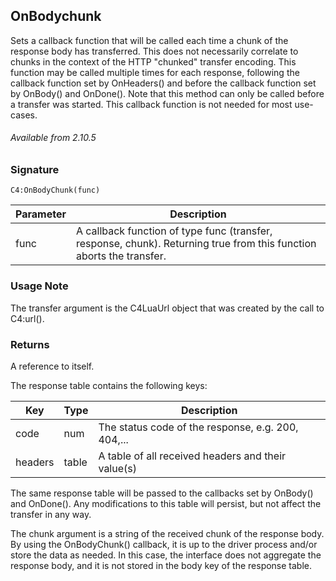 ## OnBodychunk

Sets a callback function that will be called each time a chunk of the response body has transferred.  This does not necessarily correlate to chunks in the context of the HTTP "chunked" transfer encoding. This function may be called multiple times for each response, following the callback function set by OnHeaders() and before the callback function set by OnBody() and OnDone(). Note that this method can only be called before a transfer was started. This callback function is not needed for most use-cases.

###### Available from 2.10.5


### Signature

`C4:OnBodyChunk(func)`


| Parameter | Description |
| --- | --- |
| func |  A callback function of type func (transfer, response, chunk). Returning true from this function aborts the transfer. |

### Usage Note 

The transfer argument is the C4LuaUrl object that was created by the call to C4:url().


### Returns

A reference to itself.

The response table contains the following keys:

| Key | Type | Description |
| --- | --- | --- |
| code | num | The status code of the response, e.g. 200, 404,... |
| headers | table | A table of all received headers and their value(s) |

The same response table will be passed to the callbacks set by OnBody() and OnDone(). Any modifications to this table will persist, but not affect the transfer in any way.

The chunk argument is a string of the received chunk of the response body.  By using the OnBodyChunk() callback, it is up to the driver process and/or store the data as needed.  In this case, the interface does not aggregate the response body, and it is not stored in the body key of the response table.